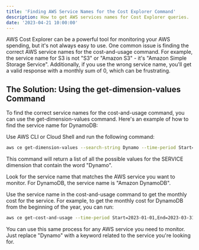 ```yaml
---
title: 'Finding AWS Service Names for the Cost Explorer Command'
description: How to get AWS services names for Cost Explorer queries.
date: '2023-04-21 10:00:00'
---
```


AWS Cost Explorer can be a powerful tool for monitoring your AWS spending, but it's not always easy to use. One common issue is finding the correct AWS service names for the cost-and-usage command. For example, the service name for S3 is not "S3" or "Amazon S3" - it's "Amazon Simple Storage Service". Additionally, if you use the wrong service name, you'll get a valid response with a monthly sum of 0, which can be frustrating.

## The Solution: Using the get-dimension-values Command
To find the correct service names for the cost-and-usage command, you can use the get-dimension-values command. Here's an example of how to find the service name for DynamoDB:

Use AWS CLI or Cloud Shell and run the following command:

```sh
aws ce get-dimension-values --search-string Dynamo --time-period Start=2023-01-01,End=2023-03-31 --dimension SERVICE
```

This command will return a list of all the possible values for the SERVICE dimension that contain the word "Dynamo".

Look for the service name that matches the AWS service you want to monitor. For DynamoDB, the service name is "Amazon DynamoDB".

Use the service name in the cost-and-usage command to get the monthly cost for the service. For example, to get the monthly cost for DynamoDB from the beginning of the year, you can run:

```sh
aws ce get-cost-and-usage --time-period Start=2023-01-01,End=2023-03-31 --granularity MONTHLY --metrics "UnblendedCost" --dimension "SERVICE=Amazon DynamoDB"
```

You can use this same process for any AWS service you need to monitor. Just replace "Dynamo" with a keyword related to the service you're looking for.

